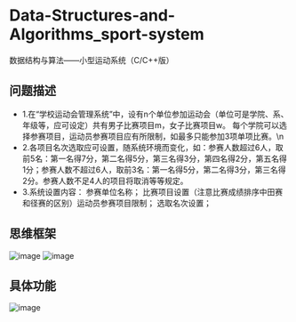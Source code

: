 # Data-Structures-and-Algorithms_sport-system
数据结构与算法——小型运动系统（C/C++版）
## 问题描述
- 1.在“学校运动会管理系统”中，设有n个单位参加运动会（单位可是学院、系、年级等，应可设定）共有男子比赛项目m，女子比赛项目w。 每个学院可以选择参赛项目，运动员参赛项目应有所限制，如最多只能参加3项单项比赛。\n
- 2.各项目名次选取应可设置，随系统环境而变化，如：参赛人数超过6人，取前5名：第一名得7分，第二名得5分，第三名得3分，第四名得2分，第五名得1分；参赛人数不超过6人，取前3名：第一名得5分，第二名得3分，第三名得2分。参赛人数不足4人的项目将取消等等规定。
- 3.系统设置内容：
参赛单位名称； 比赛项目设置（注意比赛成绩排序中田赛和径赛的区别）运动员参赛项目限制； 选取名次设置；
## 思维框架
![image](https://github.com/Gaonavak/Data-Structures-and-Algorithms_sport-system/assets/124687696/e67c1850-fc9e-4bdd-8f9c-17fa7bbbaf7a)
![image](https://github.com/Gaonavak/Data-Structures-and-Algorithms_sport-system/assets/124687696/5ef9da9b-9e26-4398-9f96-398970a321e1)
## 具体功能
![image](https://github.com/Gaonavak/Data-Structures-and-Algorithms_sport-system/assets/124687696/7b992bf8-e484-4f54-8728-9fab94247282)
